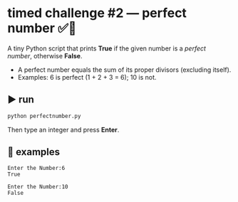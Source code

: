 
# timed challenge #2 — perfect number ✅🔢

A tiny Python script that prints **True** if the given number is a *perfect number*, otherwise **False**.

- A perfect number equals the sum of its proper divisors (excluding itself).
- Examples: 6 is perfect (1 + 2 + 3 = 6); 10 is not.

## ▶️ run
```bash
python perfectnumber.py
```
Then type an integer and press **Enter**.

## 🧪 examples
```
Enter the Number:6
True

Enter the Number:10
False
```
